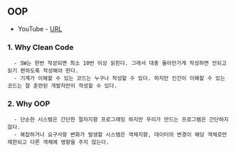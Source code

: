## OOP

- YouTube - <a href="https://www.youtube.com/watch?v=60lLSe1phks&list=PLeQ0NTYUDTmMM71Jn1scbEYdLFHz5ZqFA&index=1">URL</a>

### 1. Why Clean Code

```text
  - SW는 한번 작성되면 최소 10번 이상 읽힌다. 그래서 대충 돌아만가게 작성하면 안되고 읽기 편하도록 작성해야 한다.
  - 기계가 이해할 수 있는 코드는 누구나 작성할 수 있다. 하지만 인간이 이해할 수 있는 코드는 잘 훈련된 개발자만이 작성할 수 있다.
```

### 2. Why OOP

```text
  - 단순한 시스템은 간단한 절차지향 프로그래밍 하지만 우리가 만드는 프로그램은 간단하지 않다.
  - 복잡하거나 요구사항 변화가 발생할 시스템은 객체지향, 데이터의 변경이 해당 객체로만 제한되고 다른 객체에 영향을 주지 않는다. 
```
